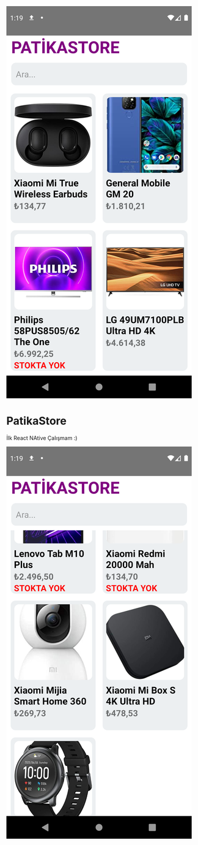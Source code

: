 ![Screenshot from app](./components/img/1.png)

# PatikaStore
İlk React NAtive Çalışmam :)

![Screenshot from app](./components/img/2.png)